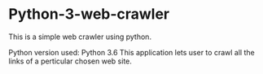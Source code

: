 # Python-3-web-crawler
This is a simple web crawler using python.

Python version used: Python 3.6
This application lets user to crawl all the links of a perticular chosen web site.
